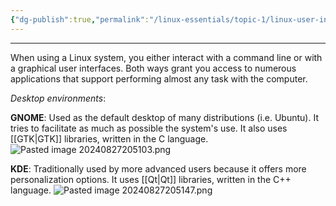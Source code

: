 ```yaml
---
{"dg-publish":true,"permalink":"/linux-essentials/topic-1/linux-user-interfaces/","noteIcon":""}
---
```


---
When using a Linux system, you either interact with a command line or with a graphical user interfaces. Both ways grant you access to numerous applications that support performing almost any task with the computer.

_Desktop environments_:

**GNOME**: Used as the default desktop of many distributions (i.e. Ubuntu). It tries to facilitate as much as possible the system's use. It also uses [[GTK\|GTK]] libraries, written in the C language.
![Pasted image 20240827205103.png](/img/user/Linux%20Essentials/Topic%201/Reference%20images/Pasted%20image%2020240827205103.png)

**KDE**: Traditionally used by more advanced users because it offers more personalization options. It uses [[Qt\|Qt]] libraries, written in the C++ language.
![Pasted image 20240827205147.png](/img/user/Linux%20Essentials/Topic%201/Reference%20images/Pasted%20image%2020240827205147.png)